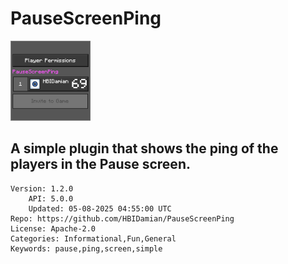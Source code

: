 # PauseScreenPing
<img src="https://raw.githubusercontent.com/HBIDamian/PauseScreenPing/97080e951acb03d669364998c28b38123edc36f4/icon.png" width="128" height="128" />

## A simple plugin that shows the ping of the players in the Pause screen.
```properties
Version: 1.2.0
    API: 5.0.0
    Updated: 05-08-2025 04:55:00 UTC
Repo: https://github.com/HBIDamian/PauseScreenPing
License: Apache-2.0
Categories: Informational,Fun,General
Keywords: pause,ping,screen,simple
```